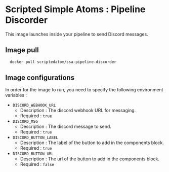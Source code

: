 # Scripted Simple Atoms : Pipeline Discorder

This image launches inside your pipeline to send Discord messages.

## Image pull

```bash
  docker pull scriptedatom/ssa-pipeline-discorder
```

## Image configurations

In order for the image to run, you need to specify the following environment variables :

* `DISCORD_WEBHOOK_URL`
    * Description : The discord webhook URL for messaging.
    * Required : `true`
* `DISCORD_MSG`
    * Description : The discord message to send.
    * Required : `true`
* `DISCORD_BUTTON_LABEL`
    * Description : The label of the button to add in the components block.
    * Required : `true`
* `DISCORD_BUTTON_URL`
    * Description : The url of the button to add in the components block.
    * Required : `false`
